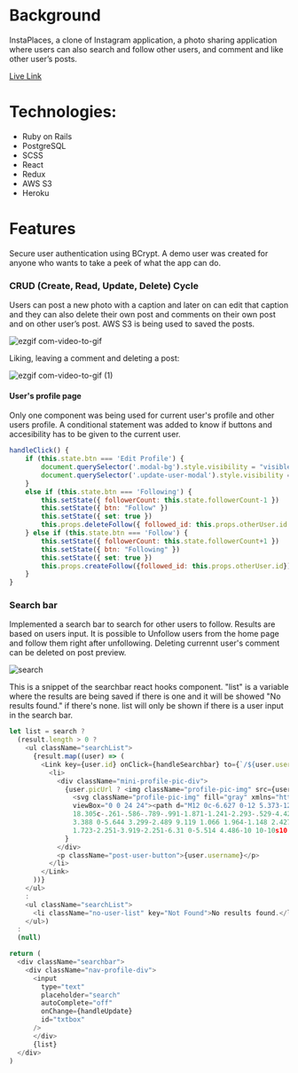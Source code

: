 
# Background
InstaPlaces, a clone of Instagram application, a photo sharing application where users can also search and follow other users, and comment and like other user’s posts. 

[Live Link](insta-clone08.herokuapp.com)

# Technologies:

* Ruby on Rails
* PostgreSQL
* SCSS
* React
* Redux
* AWS S3
* Heroku

# Features
Secure user authentication using BCrypt. A demo user was created for anyone who wants to take a peek of what the app can do.

### CRUD (Create, Read, Update, Delete) Cycle
Users can post a new photo with a caption and later on can edit that caption and they can also delete their own post and comments on their own post and on other user’s post. AWS S3 is being used to saved the posts.

![ezgif com-video-to-gif](https://user-images.githubusercontent.com/53169926/73900068-6bfd6a00-4843-11ea-8d66-7175ab865352.gif)

Liking, leaving a comment and deleting a post: 

![ezgif com-video-to-gif (1)](https://user-images.githubusercontent.com/53169926/73900075-6f90f100-4843-11ea-8fde-7add5d4b32c8.gif)

#### User's profile page
Only one component was being used for current user's profile and other users profile. A conditional statement was added to know if buttons and accesibility has to be given to the current user.
```javascript
handleClick() {
    if (this.state.btn === 'Edit Profile') {
        document.querySelector('.modal-bg').style.visibility = "visible"
        document.querySelector('.update-user-modal').style.visibility = "visible"
    } 
    else if (this.state.btn === 'Following') {
        this.setState({ followerCount: this.state.followerCount-1 })
        this.setState({ btn: "Follow" })
        this.setState({ set: true })
        this.props.deleteFollow({ followed_id: this.props.otherUser.id })
    } else if (this.state.btn === 'Follow') {
        this.setState({ followerCount: this.state.followerCount+1 })
        this.setState({ btn: "Following" })
        this.setState({ set: true })
        this.props.createFollow({followed_id: this.props.otherUser.id})
    }
}
```
     

### Search bar
Implemented a search bar to search for other users to follow. Results are based on users input.
It is possible to Unfollow users from the home page and follow them right after unfollowing. Deleting currennt user's comment can be deleted on post preview.

![search](https://user-images.githubusercontent.com/53169926/73901479-c3053e00-4847-11ea-8b96-22982849fc1f.gif)


This is a snippet of the searchbar react hooks component. "list" is a variable where the results are being saved if there is one and it will be showed "No results found." if there's none. list will only be shown if there is a user input in the search bar.
```javascript
let list = search ? 
  (result.length > 0 ? 
    <ul className="searchList">
      {result.map((user) => (
        <Link key={user.id} onClick={handleSearchbar} to={`/${user.username}`}>
          <li>
            <div className="mini-profile-pic-div">
              {user.picUrl ? <img className="profile-pic-img" src={user.picUrl} /> :
                <svg className="profile-pic-img" fill="gray" xmlns="http://www.w3.org/2000/svg" width="24" height="24" 
                viewBox="0 0 24 24"><path d="M12 0c-6.627 0-12 5.373-12 12s5.373 12 12 12 12-5.373 12-12-5.373-12-12-12zm7.753 
                18.305c-.261-.586-.789-.991-1.871-1.241-2.293-.529-4.428-.993-3.393-2.945 3.145-5.942.833-9.119-2.489-9.119-
                3.388 0-5.644 3.299-2.489 9.119 1.066 1.964-1.148 2.427-3.393 2.945-1.084.25-1.608.658-1.867 1.246-1.405-
                1.723-2.251-3.919-2.251-6.31 0-5.514 4.486-10 10-10s10 4.486 10 10c0 2.389-.845 4.583-2.247 6.305z" /></svg>
              }
            </div>
            <p className="post-user-button">{user.username}</p>
          </li>
        </Link>
      ))}
    </ul> 
    : 
    <ul className="searchList">
      <li className="no-user-list" key="Not Found">No results found.</li>
    </ul>) 
  : 
  (null)

return (
  <div className="searchbar">
    <div className="nav-profile-div">
      <input 
        type="text"
        placeholder="search"
        autoComplete="off"
        onChange={handleUpdate}
        id="txtbox"
      />
      </div>
      {list}
  </div>
)
```
